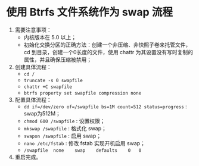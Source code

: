 # 使用 Btrfs 文件系统作为 swap 流程

1. 需要注意事项：
    - 内核版本在 5.0 以上；
    - 初始化交换分区的正确方法：创建一个非压缩、非快照子卷来托管文件，cd 到目录，创建一个0长度的文件，使用 chattr 为其设置没有写时复制的属性，并且确保压缩被禁用；
2. 创建具体流程：
    - ```cd /```
    - ```truncate -s 0 swapfile```
    - ```chattr +C swapfile```
    - ```btrfs property set swapfile compression none```
3. 配置具体流程：
    - ```dd if=/dev/zero of=/swapfile bs=1M count=512 status=progress``` : swap为512M；
    - ```chmod 600 /swapfile``` : 设置权限；
    - ```mkswap /swapfile``` : 格式化 swap；
    - ```swapon /swapfile``` : 启用 swap；
    - ```nano /etc/fstab``` : 修改 fstab 实现开机启用 swap；
    - ```/swapfile  none    swap    defaults    0   0```
4. 重启完成。
